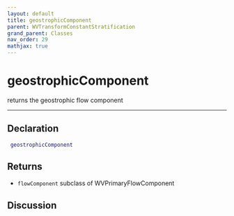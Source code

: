 ```yaml
---
layout: default
title: geostrophicComponent
parent: WVTransformConstantStratification
grand_parent: Classes
nav_order: 29
mathjax: true
---
```


#  geostrophicComponent

returns the geostrophic flow component


---

## Declaration
```matlab
 geostrophicComponent
```
## Returns
+ `flowComponent`  subclass of WVPrimaryFlowComponent

## Discussion

        
